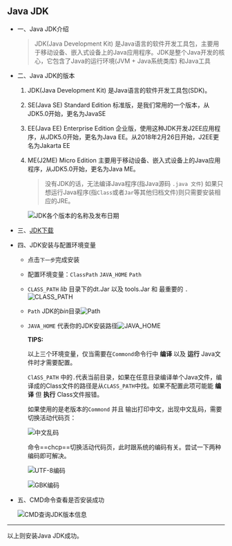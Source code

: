 ## Java JDK

* 一、Java JDK介绍

  > JDK(Java Development Kit) 是Java语言的软件开发工具包，主要用于移动设备、嵌入式设备上的Java应用程序。JDK是整个Java开发的核心，它包含了Java的运行环境(JVM + Java系统类库) 和Java工具

* 二、Java JDK的版本

  1. JDK(Java Development Kit) 是Java语言的软件开发工具包(SDK)。

  2. SE(Java SE) Standard Edition 标准版，是我们常用的一个版本，从JDK5.0开始，更名为JavaSE

  3. EE(Java EE) Enterprise Edition 企业版，使用这种JDK开发J2EE应用程序，从JDK5.0开始，更名为Java EE。从2018年2月26日开始，J2EE更名为Jakarta EE

  4. ME(J2ME) Micro Edition 主要用于移动设备、嵌入式设备上的Java应用程序，从JDK5.0开始，更名为Java ME。

     >
     >
     >没有JDK的话，无法编译Java程序(指Java源码 ``` .java 文件 ```) 如果只想运行Java程序(指```Class```或者```Jar```等其他归档文件)则只需要安装相应的JRE。

     ![JDK各个版本的名称及发布日期](C:\Users\Kay\Documents\Notes\photos\JavaJDK\JDK各个版本的名称及发布日期.png)

* 三、[JDK下载](https://www.oracle.com/technetwork/java/javase/downloads/index.html)

* 四、JDK安装与配置环境变量

  * 点击```下一步```完成安装

  * 配置环境变量：`ClassPath` `JAVA_HOME` `Path`

  * `CLASS_PATH` *lib* 目录下的dt.Jar 以及 tools.Jar 和 最重要的 `.`![CLASS_PATH](C:\Users\Kay\Documents\Notes\photos\JavaJDK\Java-ClassPath.png)

  * `Path` JDK的*bin*目录![Path](C:\Users\Kay\Documents\Notes\photos\JavaJDK\JavaPath.png)

  * `JAVA_HOME` 代表你的JDK安装路径![JAVA_HOME](C:\Users\Kay\Documents\Notes\photos\JavaJDK\JavaHome.png)

    **TIPS:**

    以上三个环境变量，仅当需要在`Commond`命令行中 **编译** 以及 **运行** Java文件时才需要配置。

    `ClASS_PATH` 中的`.`代表当前目录，如果在任意目录编译单个Java文件，编译成的Class文件的路径是从`CLASS_PATH`中找。如果不配置此项可能能 **编译** 但 **执行** Class文件报错。

    如果使用的是老版本的`Commond` 并且 输出打印中文，出现中文乱码，需要切换活动代码页：

    ![中文乱码](C:\Users\Kay\Documents\Notes\photos\JavaJDK\CMD中文乱码.png)

    命令==chcp==切换活动代码页，此时跟系统的编码有关。尝试一下两种编码即可解决。

    ![UTF-8编码](C:\Users\Kay\Documents\Notes\photos\JavaJDK\chcp切换活动代码页65001-UTF-8.png)

    ![GBK编码](C:\Users\Kay\Documents\Notes\photos\JavaJDK\chcp切换活动代码页936-GBK.png)

* 五、CMD命令查看是否安装成功

  ![CMD查询JDK版本信息](C:\Users\Kay\Documents\Notes\photos\JavaJDK\CMD查询JDK版本信息.png)

---

以上则安装Java JDK成功。